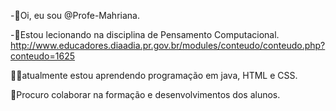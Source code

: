 -👋Oi, eu sou @Profe-Mahriana.

-👀Estou lecionando na disciplina de Pensamento Computacional.
http://www.educadores.diaadia.pr.gov.br/modules/conteudo/conteudo.php?conteudo=1625

👩‍🎓atualmente estou aprendendo programação em java, HTML e CSS.

🤝Procuro colaborar na formação e desenvolvimentos dos alunos.



